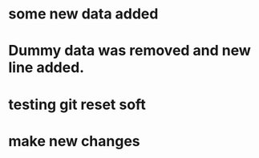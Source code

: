 # some new data added
# Dummy data was removed and new line added. 
# testing git reset soft
# make new changes